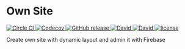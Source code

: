 # Own Site

[![Circle CI][circle-ci-image] ][circle-ci-url]
[![Codecov][codecov-image] ][codecov-url]
[![GitHub release][relese-image] ][relese-url]
[![David][dependencies-image] ]()
[![David][devdependencies-image] ]()
[![license][license-image] ][license-url]

[circle-ci-image]: https://img.shields.io/circleci/project/github/raulmoyareyes/own-site.svg
[circle-ci-url]: https://circleci.com/gh/raulmoyareyes/own-site
[codecov-image]: https://img.shields.io/codecov/c/github/raulmoyareyes/own-site.svg
[codecov-url]: https://codecov.io/gh/raulmoyareyes/own-site
[relese-image]: https://img.shields.io/github/release/raulmoyareyes/own-site.svg
[relese-url]: https://github.com/raulmoyareyes/own-site/releases
[dependencies-image]: https://img.shields.io/david/raulmoyareyes/own-site.svg
[devdependencies-image]: https://img.shields.io/david/dev/raulmoyareyes/own-site.svg
[license-image]: https://img.shields.io/github/license/raulmoyareyes/own-site.svg
[license-url]: https://github.com/raulmoyareyes/own-site/blob/master/LICENSE

Create own site with dynamic layout and admin it with Firebase
